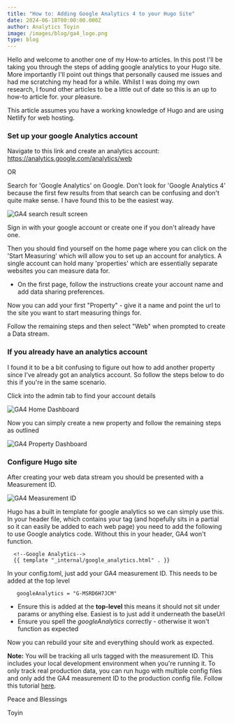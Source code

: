 ```yaml
---
title: "How to: Adding Google Analytics 4 to your Hugo Site"
date: 2024-06-18T00:00:00.000Z
author: Analytics Toyin
image: /images/blog/ga4_logo.png
type: blog
---
```

Hello and welcome to another one of my How-to articles. In this post I'll be taking you through the steps of adding google analytics to your Hugo site. More importantly I'll point out things that personally caused me issues and had me scratching my head for a while. Whilst I was doing my own research, I found other articles to be a little out of date so this is an up to how-to article for. your pleasure.

This article assumes you have a working knowledge of Hugo and are using Netlify for web hosting.

### Set up your google Analytics account

Navigate to this link and create an analytics account: https://analytics.google.com/analytics/web

OR

Search for 'Google Analytics' on Google. Don't look for 'Google Analytics 4' because the first few results from that search can be confusing and don't quite make sense. I have found this to be the easiest way.

![GA4 search result screen](/images/blog/image.png "Google Analytics Search result")

Sign in with your google account or create one if you don't already have one.

Then you should find yourself on the home page where you can click on the 'Start Measuring' which will allow you to set up an account for analytics. A single account can hold many 'properties' which are essentially separate websites you can measure data for.

* On the first page, follow the instructions create your account name and add data sharing preferences.

Now you can add your first "Property" - give it a name and point the url to the site you want to start measuring things for.

Follow the remaining steps and then select "Web" when prompted to create a Data stream.

### If you already have an analytics account

I found it to be a bit confusing to figure out how to add another property since I've already got an analytics account. So follow the steps below to do this if you're in the same scenario.

Click into the admin tab to find your account details

![GA4 Home Dashboard](/images/blog/image1.png "GA4 Home Dashboard")

Now you can simply create a new property and follow the remaining steps as outlined

![GA4 Property Dashboard](/images/blog/image2.png "GA4 Property Dashboard")

### Configure Hugo site

After creating your web data stream you should be presented with a Measurement ID.

![GA4 Measurement ID](/images/blog/image3.png "GA4 Measurement ID")

Hugo has a built in template for google analytics so we can simply use this. In your header file, which contains your <head> tag (and hopefully sits in a partial so it can easily be added to each web page) you need to add the following to use Google analytics code. Without this in your header, GA4 won't function.

```
  <!--Google Analytics-->
  {{ template "_internal/google_analytics.html" . }}
```

In your config.toml, just add your GA4 measurement ID. This needs to be added at the top level

```
   googleAnalytics = "G-MSRD6H7JCM"
```

* Ensure this is added at the **top-level** this means it should not sit under params or anything else. Easiest is to just add it underneath the baseUrl
* Ensure you spell the *googleAnalytics* correctly - otherwise it won't function as expected

Now you can rebuild your site and everything should work as expected.

**Note:** You will be tracking all urls tagged with the measurement ID. This includes your local development environment when you're running it. To only track real production data, you can run hugo with multiple config files and only add the GA4 measurement ID to the production config file. Follow this tutorial [here](https://gohugo.io/getting-started/configuration/).

Peace and Blessings 

Toyin
